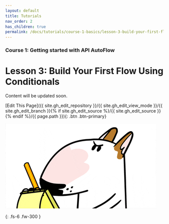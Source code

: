```yaml
---
layout: default
title: Tutorials
nav_order: 2
has_children: true
permalink: /docs/tutorials/course-1-basics/lesson-3-build-your-first-flow-using-conditionals
---
```


### Course 1: Getting started with API AutoFlow

# Lesson 3: Build Your First Flow Using Conditionals


Content will be updated soon.

[Edit This Page]({{ site.gh_edit_repository }}/{{ site.gh_edit_view_mode }}/{{ site.gh_edit_branch }}{% if site.gh_edit_source %}/{{ site.gh_edit_source }}{% endif %}/{{ page.path }}){: .btn .btn-primary}


![Be the First](/assets/images/blank-page.gif)


{: .fs-6 .fw-300 }